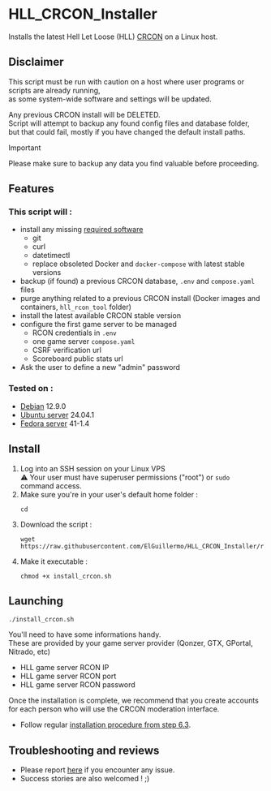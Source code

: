 # HLL_CRCON_Installer
Installs the latest Hell Let Loose (HLL) [CRCON](https://github.com/MarechJ/hll_rcon_tool) on a Linux host.

## Disclaimer

This script must be run with caution on a host where user programs or scripts are already running,  
as some system-wide software and settings will be updated.

Any previous CRCON install will be DELETED.  
Script will attempt to backup any found config files and database folder,  
but that could fail, mostly if you have changed the default install paths.  
   
> [!IMPORTANT]
> Please make sure to backup any data you find valuable before proceeding.

## Features

### This script will :
- install any missing [required software](https://github.com/MarechJ/hll_rcon_tool/wiki/Getting-Started-%E2%80%90-Requirements#software-requirements)
  - git
  - curl
  - datetimectl
  - replace obsoleted Docker and `docker-compose` with latest stable versions
- backup (if found) a previous CRCON database, `.env` and `compose.yaml` files
- purge anything related to a previous CRCON install (Docker images and containers, `hll_rcon_tool` folder)
- install the latest available CRCON stable version
- configure the first game server to be managed
  - RCON credentials in `.env`  
  - one game server `compose.yaml`
  - CSRF verification url
  - Scoreboard public stats url
- Ask the user to define a new "admin" password

### Tested on :  
- [Debian](https://www.debian.org/) 12.9.0
- [Ubuntu server](https://ubuntu.com/server) 24.04.1
- [Fedora server](https://fedoraproject.org/server/) 41-1.4

## Install

1. Log into an SSH session on your Linux VPS  
  :warning: Your user must have superuser permissions ("root") or `sudo` command access.  
2. Make sure you're in your user's default home folder :  
    ```shell
    cd
    ```  
3. Download the script :  
    ```shell
    wget https://raw.githubusercontent.com/ElGuillermo/HLL_CRCON_Installer/refs/heads/main/install_crcon.sh
    ```  
4. Make it executable :
    ```shell
    chmod +x install_crcon.sh
    ```

## Launching

```shell
./install_crcon.sh
```

You'll need to have some informations handy.  
These are provided by your game server provider (Qonzer, GTX, GPortal, Nitrado, etc)  
- HLL game server RCON IP
- HLL game server RCON port
- HLL game server RCON password

Once the installation is complete, we recommend that you create accounts for each person who will use the CRCON moderation interface.
- Follow regular [installation procedure from step 6.3](https://github.com/MarechJ/hll_rcon_tool/wiki/Getting-Started-%E2%80%90-Installation#3-create-you-own-users).

## Troubleshooting and reviews

- Please report [here](https://discord.com/channels/685692524442026020/1337758742447652895) if you encounter any issue.  
- Success stories are also welcomed ! ;)
